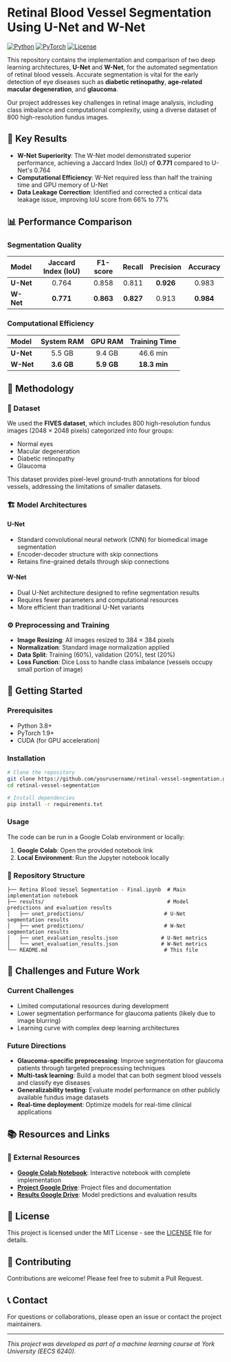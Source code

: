 # Retinal Blood Vessel Segmentation Using U-Net and W-Net

[![Python](https://img.shields.io/badge/Python-3.8+-blue.svg)](https://python.org)
[![PyTorch](https://img.shields.io/badge/PyTorch-1.9+-red.svg)](https://pytorch.org)
[![License](https://img.shields.io/badge/License-MIT-green.svg)](LICENSE)

This repository contains the implementation and comparison of two deep learning architectures, **U-Net** and **W-Net**, for the automated segmentation of retinal blood vessels. Accurate segmentation is vital for the early detection of eye diseases such as **diabetic retinopathy**, **age-related macular degeneration**, and **glaucoma**.

Our project addresses key challenges in retinal image analysis, including class imbalance and computational complexity, using a diverse dataset of 800 high-resolution fundus images.

## 🎯 Key Results

- **W-Net Superiority**: The W-Net model demonstrated superior performance, achieving a Jaccard Index (IoU) of **0.771** compared to U-Net's 0.764
- **Computational Efficiency**: W-Net required less than half the training time and GPU memory of U-Net
- **Data Leakage Correction**: Identified and corrected a critical data leakage issue, improving IoU score from 66% to 77%

## 📊 Performance Comparison

### Segmentation Quality
| Model | Jaccard Index (IoU) | F1-score | Recall | Precision | Accuracy |
|:---|:---:|:---:|:---:|:---:|:---:|
| **U-Net** | 0.764 | 0.858 | 0.811 | **0.926** | 0.983 |
| **W-Net** | **0.771** | **0.863** | **0.827** | 0.913 | **0.984** |

### Computational Efficiency
| Model | System RAM | GPU RAM | Training Time |
|:---|:---:|:---:|:---:|
| **U-Net** | 5.5 GB | 9.4 GB | 46.6 min |
| **W-Net** | **3.6 GB** | **5.9 GB** | **18.3 min** |

## 🔬 Methodology

### 📁 Dataset
We used the **FIVES dataset**, which includes 800 high-resolution fundus images (2048 × 2048 pixels) categorized into four groups:
- Normal eyes
- Macular degeneration
- Diabetic retinopathy  
- Glaucoma

This dataset provides pixel-level ground-truth annotations for blood vessels, addressing the limitations of smaller datasets.

### 🏗️ Model Architectures

#### U-Net
- Standard convolutional neural network (CNN) for biomedical image segmentation
- Encoder-decoder structure with skip connections
- Retains fine-grained details through skip connections

#### W-Net
- Dual U-Net architecture designed to refine segmentation results
- Requires fewer parameters and computational resources
- More efficient than traditional U-Net variants

### ⚙️ Preprocessing and Training
- **Image Resizing**: All images resized to 384 × 384 pixels
- **Normalization**: Standard image normalization applied
- **Data Split**: Training (60%), validation (20%), test (20%)
- **Loss Function**: Dice Loss to handle class imbalance (vessels occupy small portion of image)

## 🚀 Getting Started

### Prerequisites
- Python 3.8+
- PyTorch 1.9+
- CUDA (for GPU acceleration)

### Installation
```bash
# Clone the repository
git clone https://github.com/yourusername/retinal-vessel-segmentation.git
cd retinal-vessel-segmentation

# Install dependencies
pip install -r requirements.txt
```

### Usage
The code can be run in a Google Colab environment or locally:

1. **Google Colab**: Open the provided notebook link
2. **Local Environment**: Run the Jupyter notebook locally

### 📁 Repository Structure
```
├── Retina Blood Vessel Segmentation - Final.ipynb  # Main implementation notebook
├── results/                                        # Model predictions and evaluation results
│   ├── unet_predictions/                          # U-Net segmentation results
│   ├── wnet predictions/                          # W-Net segmentation results
│   ├── unet_evaluation_results.json              # U-Net metrics
│   └── wnet_evaluation_results.json              # W-Net metrics
└── README.md                                      # This file
```

## 🎯 Challenges and Future Work

### Current Challenges
- Limited computational resources during development
- Lower segmentation performance for glaucoma patients (likely due to image blurring)
- Learning curve with complex deep learning architectures

### Future Directions
- **Glaucoma-specific preprocessing**: Improve segmentation for glaucoma patients through targeted preprocessing techniques
- **Multi-task learning**: Build a model that can both segment blood vessels and classify eye diseases
- **Generalizability testing**: Evaluate model performance on other publicly available fundus image datasets
- **Real-time deployment**: Optimize models for real-time clinical applications

## 📚 Resources and Links

### 🔗 External Resources
- **[Google Colab Notebook](https://colab.research.google.com/drive/1miwTCayM-WfZgFsJR71ORNs2Sef6pjtD?usp=drive_link)**: Interactive notebook with complete implementation
- **[Project Google Drive](https://drive.google.com/drive/folders/1IkVi8Gc92oVy3x943A8ANCTV3Ks-j0kI?usp=sharing)**: Project files and documentation
- **[Results Google Drive](https://drive.google.com/drive/folders/1MRcseWLJ_yZhtunCyk1zLq5gA32ebB2w?usp=sharing)**: Model predictions and evaluation results

## 📄 License

This project is licensed under the MIT License - see the [LICENSE](LICENSE) file for details.

## 👥 Contributing

Contributions are welcome! Please feel free to submit a Pull Request.

## 📞 Contact

For questions or collaborations, please open an issue or contact the project maintainers.

---

*This project was developed as part of a machine learning course at York University (EECS 6240).*